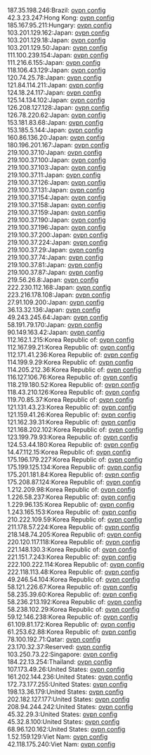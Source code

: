187.35.198.246:Brazil: [ovpn config](vpn/187_35_198_246.ovpn)  
42.3.23.247:Hong Kong: [ovpn config](vpn/42_3_23_247.ovpn)  
185.167.95.211:Hungary: [ovpn config](vpn/185_167_95_211.ovpn)  
103.201.129.162:Japan: [ovpn config](vpn/103_201_129_162.ovpn)  
103.201.129.18:Japan: [ovpn config](vpn/103_201_129_18.ovpn)  
103.201.129.50:Japan: [ovpn config](vpn/103_201_129_50.ovpn)  
111.100.239.154:Japan: [ovpn config](vpn/111_100_239_154.ovpn)  
111.216.6.155:Japan: [ovpn config](vpn/111_216_6_155.ovpn)  
118.106.43.129:Japan: [ovpn config](vpn/118_106_43_129.ovpn)  
120.74.25.78:Japan: [ovpn config](vpn/120_74_25_78.ovpn)  
121.84.114.211:Japan: [ovpn config](vpn/121_84_114_211.ovpn)  
124.18.24.117:Japan: [ovpn config](vpn/124_18_24_117.ovpn)  
125.14.134.102:Japan: [ovpn config](vpn/125_14_134_102.ovpn)  
126.208.127.128:Japan: [ovpn config](vpn/126_208_127_128.ovpn)  
126.78.220.62:Japan: [ovpn config](vpn/126_78_220_62.ovpn)  
153.181.83.68:Japan: [ovpn config](vpn/153_181_83_68.ovpn)  
153.185.5.144:Japan: [ovpn config](vpn/153_185_5_144.ovpn)  
160.86.136.20:Japan: [ovpn config](vpn/160_86_136_20.ovpn)  
180.196.201.167:Japan: [ovpn config](vpn/180_196_201_167.ovpn)  
219.100.37.10:Japan: [ovpn config](vpn/219_100_37_10.ovpn)  
219.100.37.100:Japan: [ovpn config](vpn/219_100_37_100.ovpn)  
219.100.37.103:Japan: [ovpn config](vpn/219_100_37_103.ovpn)  
219.100.37.11:Japan: [ovpn config](vpn/219_100_37_11.ovpn)  
219.100.37.126:Japan: [ovpn config](vpn/219_100_37_126.ovpn)  
219.100.37.131:Japan: [ovpn config](vpn/219_100_37_131.ovpn)  
219.100.37.154:Japan: [ovpn config](vpn/219_100_37_154.ovpn)  
219.100.37.158:Japan: [ovpn config](vpn/219_100_37_158.ovpn)  
219.100.37.159:Japan: [ovpn config](vpn/219_100_37_159.ovpn)  
219.100.37.190:Japan: [ovpn config](vpn/219_100_37_190.ovpn)  
219.100.37.196:Japan: [ovpn config](vpn/219_100_37_196.ovpn)  
219.100.37.200:Japan: [ovpn config](vpn/219_100_37_200.ovpn)  
219.100.37.224:Japan: [ovpn config](vpn/219_100_37_224.ovpn)  
219.100.37.29:Japan: [ovpn config](vpn/219_100_37_29.ovpn)  
219.100.37.74:Japan: [ovpn config](vpn/219_100_37_74.ovpn)  
219.100.37.81:Japan: [ovpn config](vpn/219_100_37_81.ovpn)  
219.100.37.87:Japan: [ovpn config](vpn/219_100_37_87.ovpn)  
219.56.26.8:Japan: [ovpn config](vpn/219_56_26_8.ovpn)  
222.230.112.168:Japan: [ovpn config](vpn/222_230_112_168.ovpn)  
223.216.178.108:Japan: [ovpn config](vpn/223_216_178_108.ovpn)  
27.91.109.200:Japan: [ovpn config](vpn/27_91_109_200.ovpn)  
36.13.32.136:Japan: [ovpn config](vpn/36_13_32_136.ovpn)  
49.243.245.64:Japan: [ovpn config](vpn/49_243_245_64.ovpn)  
58.191.79.170:Japan: [ovpn config](vpn/58_191_79_170.ovpn)  
90.149.163.42:Japan: [ovpn config](vpn/90_149_163_42.ovpn)  
112.162.1.215:Korea Republic of: [ovpn config](vpn/112_162_1_215.ovpn)  
112.167.99.21:Korea Republic of: [ovpn config](vpn/112_167_99_21.ovpn)  
112.171.41.236:Korea Republic of: [ovpn config](vpn/112_171_41_236.ovpn)  
114.199.9.29:Korea Republic of: [ovpn config](vpn/114_199_9_29.ovpn)  
114.205.212.36:Korea Republic of: [ovpn config](vpn/114_205_212_36.ovpn)  
116.127.106.76:Korea Republic of: [ovpn config](vpn/116_127_106_76.ovpn)  
118.219.180.52:Korea Republic of: [ovpn config](vpn/118_219_180_52.ovpn)  
118.43.210.126:Korea Republic of: [ovpn config](vpn/118_43_210_126.ovpn)  
119.70.85.37:Korea Republic of: [ovpn config](vpn/119_70_85_37.ovpn)  
121.131.43.23:Korea Republic of: [ovpn config](vpn/121_131_43_23.ovpn)  
121.159.41.26:Korea Republic of: [ovpn config](vpn/121_159_41_26.ovpn)  
121.162.39.31:Korea Republic of: [ovpn config](vpn/121_162_39_31.ovpn)  
121.168.202.102:Korea Republic of: [ovpn config](vpn/121_168_202_102.ovpn)  
123.199.79.93:Korea Republic of: [ovpn config](vpn/123_199_79_93.ovpn)  
124.53.44.180:Korea Republic of: [ovpn config](vpn/124_53_44_180.ovpn)  
14.47.112.15:Korea Republic of: [ovpn config](vpn/14_47_112_15.ovpn)  
175.196.179.227:Korea Republic of: [ovpn config](vpn/175_196_179_227.ovpn)  
175.199.125.134:Korea Republic of: [ovpn config](vpn/175_199_125_134.ovpn)  
175.201.181.84:Korea Republic of: [ovpn config](vpn/175_201_181_84.ovpn)  
175.208.87.124:Korea Republic of: [ovpn config](vpn/175_208_87_124.ovpn)  
1.212.209.98:Korea Republic of: [ovpn config](vpn/1_212_209_98.ovpn)  
1.226.58.237:Korea Republic of: [ovpn config](vpn/1_226_58_237.ovpn)  
1.229.96.135:Korea Republic of: [ovpn config](vpn/1_229_96_135.ovpn)  
1.243.165.153:Korea Republic of: [ovpn config](vpn/1_243_165_153.ovpn)  
210.222.109.59:Korea Republic of: [ovpn config](vpn/210_222_109_59.ovpn)  
211.178.57.224:Korea Republic of: [ovpn config](vpn/211_178_57_224.ovpn)  
218.148.74.205:Korea Republic of: [ovpn config](vpn/218_148_74_205.ovpn)  
220.120.117.118:Korea Republic of: [ovpn config](vpn/220_120_117_118.ovpn)  
221.148.130.3:Korea Republic of: [ovpn config](vpn/221_148_130_3.ovpn)  
221.151.7.243:Korea Republic of: [ovpn config](vpn/221_151_7_243.ovpn)  
222.100.222.114:Korea Republic of: [ovpn config](vpn/222_100_222_114.ovpn)  
222.118.113.48:Korea Republic of: [ovpn config](vpn/222_118_113_48.ovpn)  
49.246.54.104:Korea Republic of: [ovpn config](vpn/49_246_54_104.ovpn)  
58.121.226.67:Korea Republic of: [ovpn config](vpn/58_121_226_67.ovpn)  
58.235.39.60:Korea Republic of: [ovpn config](vpn/58_235_39_60.ovpn)  
58.236.213.192:Korea Republic of: [ovpn config](vpn/58_236_213_192.ovpn)  
58.238.102.29:Korea Republic of: [ovpn config](vpn/58_238_102_29.ovpn)  
59.12.146.238:Korea Republic of: [ovpn config](vpn/59_12_146_238.ovpn)  
61.109.81.172:Korea Republic of: [ovpn config](vpn/61_109_81_172.ovpn)  
61.253.62.88:Korea Republic of: [ovpn config](vpn/61_253_62_88.ovpn)  
78.100.192.71:Qatar: [ovpn config](vpn/78_100_192_71.ovpn)  
23.170.32.37:Reserved: [ovpn config](vpn/23_170_32_37.ovpn)  
103.250.73.22:Singapore: [ovpn config](vpn/103_250_73_22.ovpn)  
184.22.13.254:Thailand: [ovpn config](vpn/184_22_13_254.ovpn)  
107.173.49.26:United States: [ovpn config](vpn/107_173_49_26.ovpn)  
161.202.144.236:United States: [ovpn config](vpn/161_202_144_236.ovpn)  
172.73.177.255:United States: [ovpn config](vpn/172_73_177_255.ovpn)  
198.13.36.179:United States: [ovpn config](vpn/198_13_36_179.ovpn)  
202.182.127.177:United States: [ovpn config](vpn/202_182_127_177.ovpn)  
208.94.244.242:United States: [ovpn config](vpn/208_94_244_242.ovpn)  
45.32.29.3:United States: [ovpn config](vpn/45_32_29_3.ovpn)  
45.32.8.100:United States: [ovpn config](vpn/45_32_8_100.ovpn)  
68.96.120.162:United States: [ovpn config](vpn/68_96_120_162.ovpn)  
1.52.159.129:Viet Nam: [ovpn config](vpn/1_52_159_129.ovpn)  
42.118.175.240:Viet Nam: [ovpn config](vpn/42_118_175_240.ovpn)  
